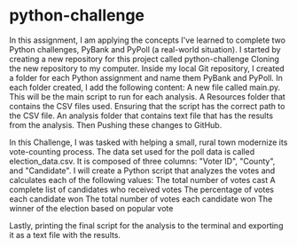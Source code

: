 # python-challenge

In this assignment, I am applying the concepts I've learned to complete two Python challenges, PyBank and PyPoll (a real-world situation).
I started by creating a new repository for this project called python-challenge
Cloning the new repository to my computer.
Inside my local Git repository, I created a folder for each Python assignment and name them PyBank and PyPoll.
In each folder created, I add the following content:
A new file called main.py. This will be the main script to run for each analysis.
A Resources folder that contains the CSV files used. Ensuring that the script has the correct path to the CSV file.
An analysis folder that contains text file that has the results from the analysis.
Then Pushing these changes to GitHub.

In this Challenge, I was tasked with helping a small, rural town modernize its vote-counting process.
The data set used for the poll data is called election_data.csv. It is composed of three columns: "Voter ID", "County", and "Candidate". 
I will create a Python script that analyzes the votes and calculates each of the following values:
The total number of votes cast
A complete list of candidates who received votes
The percentage of votes each candidate won
The total number of votes each candidate won
The winner of the election based on popular vote

Lastly, printing the final script for the analysis to the terminal and exporting it as a text file with the results.